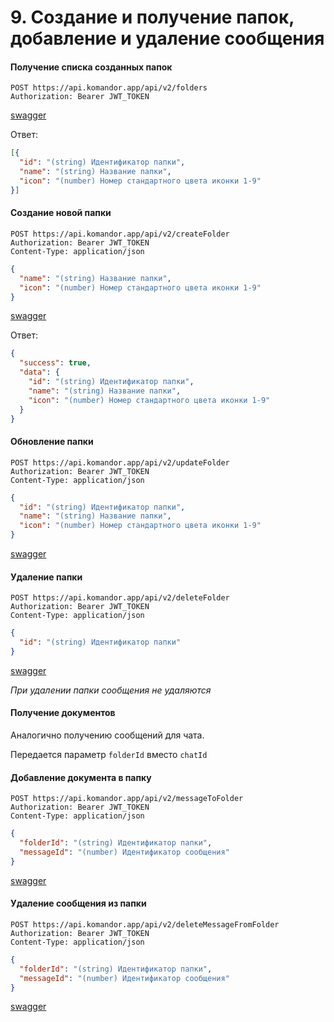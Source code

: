 # 9. Создание и получение папок, добавление и удаление сообщения

#### Получение списка созданных папок

```http request
POST https://api.komandor.app/api/v2/folders
Authorization: Bearer JWT_TOKEN
```
[swagger](https://api.komandor.app/swagger/static/index.html#/Folders/post_api_v2_folders)

Ответ:

```json
[{
  "id": "(string) Идентификатор папки",
  "name": "(string) Название папки",
  "icon": "(number) Номер стандартного цвета иконки 1-9"
}]
```

#### Создание новой папки

```http request
POST https://api.komandor.app/api/v2/createFolder
Authorization: Bearer JWT_TOKEN
Content-Type: application/json
```
```json
{
  "name": "(string) Название папки",
  "icon": "(number) Номер стандартного цвета иконки 1-9"
}
```
[swagger](https://api.komandor.app/swagger/static/index.html#/Folders/post_api_v2_createFolder)

Ответ:

```json
{
  "success": true,
  "data": {
    "id": "(string) Идентификатор папки",
    "name": "(string) Название папки",
    "icon": "(number) Номер стандартного цвета иконки 1-9"
  }
}
```

#### Обновление папки

```http request
POST https://api.komandor.app/api/v2/updateFolder
Authorization: Bearer JWT_TOKEN
Content-Type: application/json
```
```json
{
  "id": "(string) Идентификатор папки",
  "name": "(string) Название папки",
  "icon": "(number) Номер стандартного цвета иконки 1-9"
}
```
[swagger](https://api.komandor.app/swagger/static/index.html#/Folders/post_api_v2_updateFolder)

#### Удаление папки

```http request
POST https://api.komandor.app/api/v2/deleteFolder
Authorization: Bearer JWT_TOKEN
Content-Type: application/json
```
```json
{
  "id": "(string) Идентификатор папки"
}
```
[swagger](https://api.komandor.app/swagger/static/index.html#/Folders/post_api_v2_deleteFolder)

_При удалении папки сообщения не удаляются_

#### Получение документов

Аналогично получению сообщений для чата.

Передается параметр `folderId` вместо `chatId`

#### Добавление документа в папку

```http request
POST https://api.komandor.app/api/v2/messageToFolder
Authorization: Bearer JWT_TOKEN
Content-Type: application/json
```
```json
{
  "folderId": "(string) Идентификатор папки",
  "messageId": "(number) Идентификатор сообщения"
}
```
[swagger](https://api.komandor.app/swagger/static/index.html#/Folders/post_api_v2_messageToFolder)

#### Удаление сообщения из папки

```http request
POST https://api.komandor.app/api/v2/deleteMessageFromFolder
Authorization: Bearer JWT_TOKEN
Content-Type: application/json
```
```json
{
  "folderId": "(string) Идентификатор папки",
  "messageId": "(number) Идентификатор сообщения"
}
```
[swagger](https://api.komandor.app/swagger/static/index.html#/Folders/post_api_v2_deleteMessageFromFolder)
